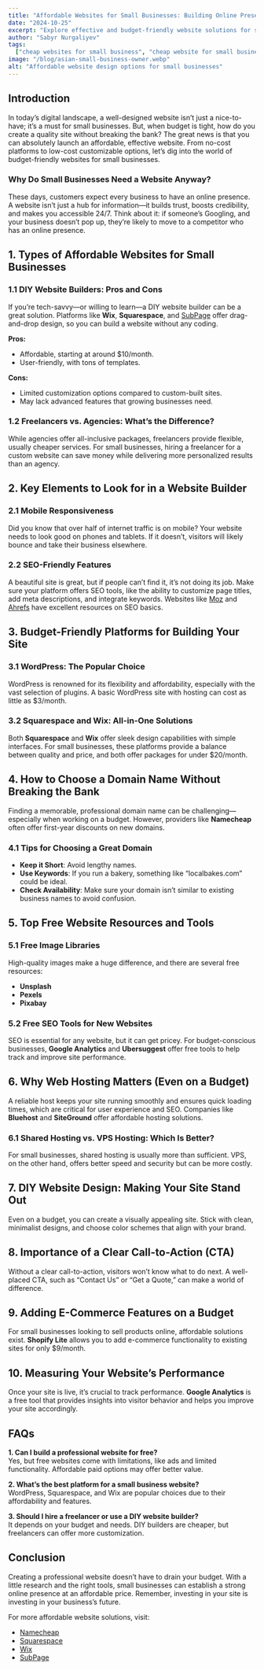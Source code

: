 ```yaml
---
title: "Affordable Websites for Small Businesses: Building Online Presence on a Budget"
date: "2024-10-25"
excerpt: "Explore effective and budget-friendly website solutions for small businesses, from DIY platforms to hiring freelancers."
author: "Sabyr Nurgaliyev"
tags:
  ["cheap websites for small business", "cheap website for small business", "sub page", "subpage"]
image: "/blog/asian-small-business-owner.webp"
alt: "Affordable website design options for small businesses"
---
```


## Introduction

In today’s digital landscape, a well-designed website isn’t just a nice-to-have; it’s a must for small businesses. But, when budget is tight, how do you create a quality site without breaking the bank? The great news is that you can absolutely launch an affordable, effective website. From no-cost platforms to low-cost customizable options, let’s dig into the world of budget-friendly websites for small businesses.

### Why Do Small Businesses Need a Website Anyway?

These days, customers expect every business to have an online presence. A website isn’t just a hub for information—it builds trust, boosts credibility, and makes you accessible 24/7. Think about it: if someone’s Googling, and your business doesn’t pop up, they’re likely to move to a competitor who has an online presence.


## 1. Types of Affordable Websites for Small Businesses

### 1.1 DIY Website Builders: Pros and Cons

If you’re tech-savvy—or willing to learn—a DIY website builder can be a great solution. Platforms like **Wix**, **Squarespace**, and [SubPage](https://subpage.io/) offer drag-and-drop design, so you can build a website without any coding. 

**Pros:**  
- Affordable, starting at around $10/month.  
- User-friendly, with tons of templates.  

**Cons:**  
- Limited customization options compared to custom-built sites.  
- May lack advanced features that growing businesses need.

### 1.2 Freelancers vs. Agencies: What’s the Difference?

While agencies offer all-inclusive packages, freelancers provide flexible, usually cheaper services. For small businesses, hiring a freelancer for a custom website can save money while delivering more personalized results than an agency.


## 2. Key Elements to Look for in a Website Builder

### 2.1 Mobile Responsiveness

Did you know that over half of internet traffic is on mobile? Your website needs to look good on phones and tablets. If it doesn’t, visitors will likely bounce and take their business elsewhere.

### 2.2 SEO-Friendly Features

A beautiful site is great, but if people can’t find it, it’s not doing its job. Make sure your platform offers SEO tools, like the ability to customize page titles, add meta descriptions, and integrate keywords. Websites like [Moz](https://moz.com/) and [Ahrefs](https://ahrefs.com/) have excellent resources on SEO basics.


## 3. Budget-Friendly Platforms for Building Your Site

### 3.1 WordPress: The Popular Choice

WordPress is renowned for its flexibility and affordability, especially with the vast selection of plugins. A basic WordPress site with hosting can cost as little as $3/month.

### 3.2 Squarespace and Wix: All-in-One Solutions

Both **Squarespace** and **Wix** offer sleek design capabilities with simple interfaces. For small businesses, these platforms provide a balance between quality and price, and both offer packages for under $20/month.


## 4. How to Choose a Domain Name Without Breaking the Bank

Finding a memorable, professional domain name can be challenging—especially when working on a budget. However, providers like **Namecheap** often offer first-year discounts on new domains.

### 4.1 Tips for Choosing a Great Domain  
- **Keep it Short**: Avoid lengthy names.  
- **Use Keywords**: If you run a bakery, something like “localbakes.com” could be ideal.  
- **Check Availability**: Make sure your domain isn’t similar to existing business names to avoid confusion.


## 5. Top Free Website Resources and Tools

### 5.1 Free Image Libraries

High-quality images make a huge difference, and there are several free resources:  
- **Unsplash**  
- **Pexels**  
- **Pixabay**

### 5.2 Free SEO Tools for New Websites

SEO is essential for any website, but it can get pricey. For budget-conscious businesses, **Google Analytics** and **Ubersuggest** offer free tools to help track and improve site performance.


## 6. Why Web Hosting Matters (Even on a Budget)

A reliable host keeps your site running smoothly and ensures quick loading times, which are critical for user experience and SEO. Companies like **Bluehost** and **SiteGround** offer affordable hosting solutions.

### 6.1 Shared Hosting vs. VPS Hosting: Which Is Better?

For small businesses, shared hosting is usually more than sufficient. VPS, on the other hand, offers better speed and security but can be more costly.


## 7. DIY Website Design: Making Your Site Stand Out

Even on a budget, you can create a visually appealing site. Stick with clean, minimalist designs, and choose color schemes that align with your brand.


## 8. Importance of a Clear Call-to-Action (CTA)

Without a clear call-to-action, visitors won’t know what to do next. A well-placed CTA, such as “Contact Us” or “Get a Quote,” can make a world of difference.


## 9. Adding E-Commerce Features on a Budget

For small businesses looking to sell products online, affordable solutions exist. **Shopify Lite** allows you to add e-commerce functionality to existing sites for only $9/month.


## 10. Measuring Your Website’s Performance

Once your site is live, it’s crucial to track performance. **Google Analytics** is a free tool that provides insights into visitor behavior and helps you improve your site accordingly.


## FAQs

**1. Can I build a professional website for free?**  
Yes, but free websites come with limitations, like ads and limited functionality. Affordable paid options may offer better value.

**2. What’s the best platform for a small business website?**  
WordPress, Squarespace, and Wix are popular choices due to their affordability and features.

**3. Should I hire a freelancer or use a DIY website builder?**  
It depends on your budget and needs. DIY builders are cheaper, but freelancers can offer more customization.


## Conclusion

Creating a professional website doesn’t have to drain your budget. With a little research and the right tools, small businesses can establish a strong online presence at an affordable price. Remember, investing in your site is investing in your business’s future.


For more affordable website solutions, visit:
- [Namecheap](https://www.namecheap.com/)
- [Squarespace](https://www.squarespace.com/)
- [Wix](https://www.wix.com/)
- [SubPage](https://subpage.io/)